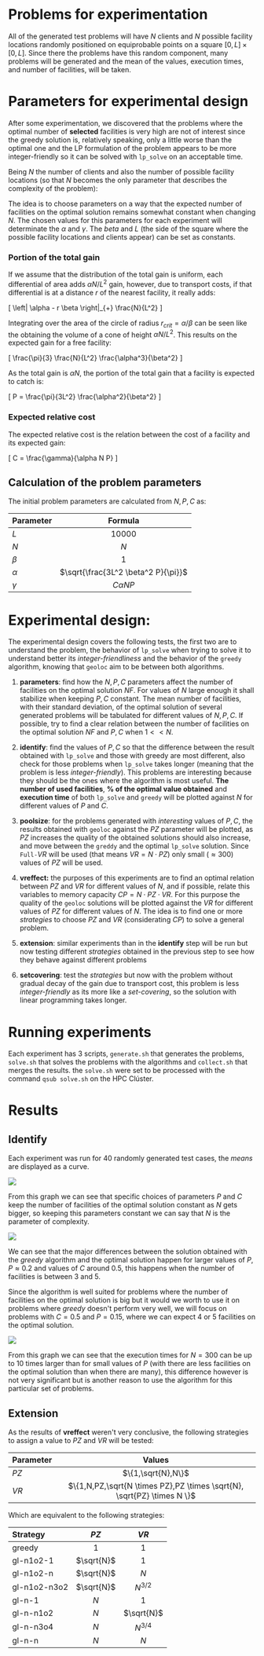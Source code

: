 # Problems for experimentation

All of the generated test problems will have $N$ clients and $N$ possible facility locations randomly positioned on equiprobable points on a square $[0,L] \times [0,L]$. Since there the problems have this random component, many problems will be generated and the mean of the values, execution times, and number of facilities, will be taken.

# Parameters for experimental design

After some experimentation, we discovered that the problems where the optimal number of **selected** facilities is very high are not of interest since the greedy solution is, relatively speaking, only a little worse than the optimal one and the LP formulation of the problem appears to be more integer-friendly so it can be solved with `lp_solve` on an acceptable time.

<!-- NOTE: got to be sure about the "more integer-friendly" hypothesis ^-->

Being $N$ the number of clients and also the number of possible facility locations (so that $N$ becomes the only parameter that describes the complexity of the problem):

The idea is to choose parameters on a way that the expected number of facilities on the optimal solution remains somewhat constant when changing $N$. The chosen values for this parameters for each experiment will determinate the $\alpha$ and $\gamma$. The $beta$ and $L$ (the side of the square where the possible facility locations and clients appear) can be set as constants.

### Portion of the total gain

If we assume that the distribution of the total gain is uniform, each differential of area adds $\alpha N/L^2$ gain, however, due to transport costs, if that differential is at a distance $r$ of the nearest facility, it really adds:

\[
\left| \alpha - r \beta \right|_{+} \frac{N}{L^2}
\]

Integrating over the area of the circle of radius $r_{crit} = \alpha/\beta$ can be seen like the obtaining the volume of a cone of height $\alpha N/L^2$. This results on the expected gain for a free facility:

\[
\frac{\pi}{3} \frac{N}{L^2} \frac{\alpha^3}{\beta^2}
\]

As the total gain is $\alpha N$, the portion of the total gain that a facility is expected to catch is:

\[
P = \frac{\pi}{3L^2} \frac{\alpha^2}{\beta^2}
\]

### Expected relative cost

The expected relative cost is the relation between the cost of a facility and its expected gain:

\[
C = \frac{\gamma}{\alpha N P}
\]

## Calculation of the problem parameters

The initial problem parameters are calculated from $N,P,C$ as:

| Parameter | Formula |
| :-------- | :---: |
| $L$         | $10000$ |
| $N$         | $N$     |
| $\beta$     | $1$ |
| $\alpha$    | $\sqrt{\frac{3L^2 \beta^2 P}{\pi}}$ |
| $\gamma$    | $C \alpha N P$ |

# Experimental design:

The experimental design covers the following tests, the first two are to understand the problem, the behavior of `lp_solve` when trying to solve it to understand better its *integer-friendliness* and the behavior of the `greedy` algorithm, knowing that `geoloc` aim to be between both algorithms.

1. **parameters**: find how the $N,P,C$ parameters affect the number of facilities on the optimal solution $NF$. For values of $N$ large enough it shall stabilize when keeping $P,C$ constant. The mean number of facilities, with their standard deviation, of the optimal solution of several generated problems will be tabulated for different values of $N,P,C$. If possible, try to find a clear relation between the number of facilities on the optimal solution $NF$ and $P,C$ when $1 << N$.

2. **identify**: find the values of $P,C$ so that the difference between the result obtained with `lp_solve` and those with greedy are most different, also check for those problems when `lp_solve` takes longer (meaning that the problem is less *integer-friendly*). This problems are interesting because they should be the ones where the algorithm is most useful. **The number of used facilities**, **% of the optimal value obtained** and **execution time** of both `lp_solve` and `greedy` will be plotted against $N$ for different values of $P$ and $C$.

3. **poolsize**: for the problems generated with *interesting* values of $P,C$, the results obtained with `geoloc` against the $PZ$ parameter will be plotted, as $PZ$ increases the quality of the obtained solutions should also increase, and move between the `greddy` and the optimal `lp_solve` solution. Since `Full-`$VR$ will be used (that means $VR=N \cdot PZ$) only small ($\approx 300$) values of $PZ$ will be used.

4. **vreffect:** the purposes of this experiments are to find an optimal relation between $PZ$ and $VR$ for different values of $N$, and if possible, relate this variables to memory capacity $CP = N \cdot PZ \cdot VR$. For this purpose the quality of the `geoloc` solutions will be plotted against the $VR$ for different values of $PZ$ for different values of $N$. The idea is to find one or more *strategies* to choose $PZ$ and $VR$ (considerating $CP$) to solve a general problem.

5. **extension**: similar experiments than in the **identify** step will be run but now testing different *strategies* obtained in the previous step to see how they behave against different problems

6. **setcovering**: test the *strategies* but now with the problem without gradual decay of the gain due to transport cost, this problem is less *integer-friendly* as its more like a *set-covering*, so the solution with linear programming takes longer.

# Running experiments

Each experiment has 3 scripts, `generate.sh` that generates the problems, `solve.sh` that solves the problems with the algorithms and `collect.sh` that merges the results. the `solve.sh` were set to be processed with the command `qsub solve.sh` on the HPC Clúster.

# Results

## Identify

Each experiment was run for 40 randomly generated test cases, the *means* are displayed as a curve.

![](zzzresults/identify20171122/nfacs.png)

From this graph we can see that specific choices of parameters $P$ and $C$ keep the number of facilities of the optimal solution constant as $N$ gets bigger, so keeping this parameters constant we can say that $N$ is the parameter of complexity.

![](zzzresults/identify20171122/props.png)

We can see that the major differences between the solution obtained with the *greedy* algorithm and the optimal solution happen for larger values of $P$, $P \approx 0.2$ and values of $C$ around $0.5$, this happens when the number of facilities is between $3$ and $5$.

Since the algorithm is well suited for problems where the number of facilities on the optimal solution is big but it would we worth to use it on problems where *greedy* doesn't perform very well, we will focus on problems with $C=0.5$ and $P=0.15$, where we can expect $4$ or $5$ facilities on the optimal solution.

![](zzzresults/identify20171122/times.png)

From this graph we can see that the execution times for $N=300$ can be up to 10 times larger than for small values of $P$ (with there are less facilities on the optimal solution than when there are many), this difference however is not very significant but is another reason to use the algorithm for this particular set of problems.

## Extension

As the results of **vreffect** weren't very conclusive, the following strategies to assign a value to $PZ$ and $VR$ will be tested:

| Parameter | Values |
| :-------- | :---: |
| $PZ$      | $\{1,\sqrt{N},N\}$ |
| $VR$      | $\{1,N,PZ,\sqrt{N \times PZ},PZ \times \sqrt{N}, \sqrt{PZ} \times N \}$ |

Which are equivalent to the following strategies:

| Strategy | $PZ$ | $VR$  |
| :--------   | :---: | :---: |
| greedy      | 1 | 1 |
| gl-n1o2-1    | $\sqrt{N}$  | 1 |
| gl-n1o2-n    | $\sqrt{N}$  | $N$ |
| gl-n1o2-n3o2 | $\sqrt{N}$  | $N^{3/2}$ |
| gl-n-1       | $N$  | 1 |
| gl-n-n1o2    | $N$  | $\sqrt{N}$ |
| gl-n-n3o4   | $N$  | $N^{3/4}$ |
| gl-n-n      | $N$  | $N$ |
